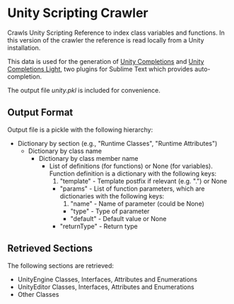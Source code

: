 # Unity Scripting Crawler

Crawls Unity Scripting Reference to index class variables and functions.
In this version of the crawler the reference is read locally from a Unity installation.

This data is used for the generation of
[Unity Completions](https://github.com/oferei/sublime-unity-completions)
and [Unity Completions Light](https://github.com/oferei/sublime-unity-completions-light),
two plugins for Sublime Text which provides auto-completion.

The output file _unity.pkl_ is included for convenience.

## Output Format

Output file is a pickle with the following hierarchy:

* Dictionary by section (e.g., "Runtime Classes", "Runtime Attributes")
	* Dictionary by class name
		* Dictionary by class member name
			* List of definitions (for functions) or None (for variables).  
			Function definition is a dictionary with the following keys:
				1. "template" - Template postfix if relevant (e.g. ".<T>") or None
				* "params" - List of function parameters, which are dictionaries with the following keys:
					1. "name" - Name of parameter (could be None)
					* "type" - Type of parameter
					* "default" - Default value or None
				* "returnType" - Return type

## Retrieved Sections

The following sections are retrieved:

* UnityEngine Classes, Interfaces, Attributes and Enumerations
* UnityEditor Classes, Interfaces, Attributes and Enumerations
* Other Classes
